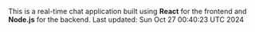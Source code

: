 This is a real-time chat application built using **React** for the frontend and **Node.js** for the backend.
Last updated: Sun Oct 27 00:40:23 UTC 2024
